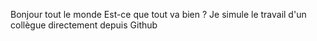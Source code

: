 Bonjour tout le monde
Est-ce que tout va bien ?
Je simule le travail d'un collègue directement depuis Github
